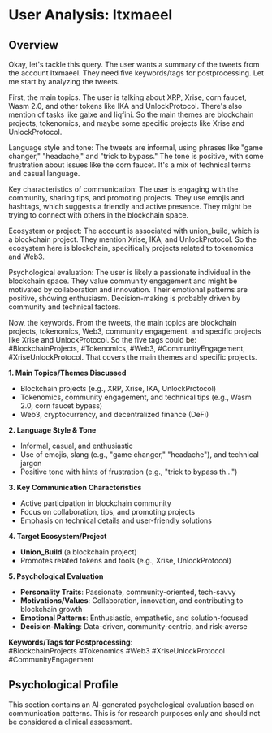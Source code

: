# User Analysis: Itxmaeel

## Overview

<think>
Okay, let's tackle this query. The user wants a summary of the tweets from the account Itxmaeel. They need five keywords/tags for postprocessing. Let me start by analyzing the tweets.

First, the main topics. The user is talking about XRP, Xrise, corn faucet, Wasm 2.0, and other tokens like IKA and UnlockProtocol. There's also mention of tasks like galxe and liqfini. So the main themes are blockchain projects, tokenomics, and maybe some specific projects like Xrise and UnlockProtocol.

Language style and tone: The tweets are informal, using phrases like "game changer," "headache," and "trick to bypass." The tone is positive, with some frustration about issues like the corn faucet. It's a mix of technical terms and casual language.

Key characteristics of communication: The user is engaging with the community, sharing tips, and promoting projects. They use emojis and hashtags, which suggests a friendly and active presence. They might be trying to connect with others in the blockchain space.

Ecosystem or project: The account is associated with union_build, which is a blockchain project. They mention Xrise, IKA, and UnlockProtocol. So the ecosystem here is blockchain, specifically projects related to tokenomics and Web3.

Psychological evaluation: The user is likely a passionate individual in the blockchain space. They value community engagement and might be motivated by collaboration and innovation. Their emotional patterns are positive, showing enthusiasm. Decision-making is probably driven by community and technical factors.

Now, the keywords. From the tweets, the main topics are blockchain projects, tokenomics, Web3, community engagement, and specific projects like Xrise and UnlockProtocol. So the five tags could be: #BlockchainProjects, #Tokenomics, #Web3, #CommunityEngagement, #XriseUnlockProtocol. That covers the main themes and specific projects.
</think>

**1. Main Topics/Themes Discussed**  
- Blockchain projects (e.g., XRP, Xrise, IKA, UnlockProtocol)  
- Tokenomics, community engagement, and technical tips (e.g., Wasm 2.0, corn faucet bypass)  
- Web3, cryptocurrency, and decentralized finance (DeFi)  

**2. Language Style & Tone**  
- Informal, casual, and enthusiastic  
- Use of emojis, slang (e.g., "game changer," "headache"), and technical jargon  
- Positive tone with hints of frustration (e.g., "trick to bypass th...")  

**3. Key Communication Characteristics**  
- Active participation in blockchain community  
- Focus on collaboration, tips, and promoting projects  
- Emphasis on technical details and user-friendly solutions  

**4. Target Ecosystem/Project**  
- **Union_Build** (a blockchain project)  
- Promotes related tokens and tools (e.g., Xrise, UnlockProtocol)  

**5. Psychological Evaluation**  
- **Personality Traits**: Passionate, community-oriented, tech-savvy  
- **Motivations/Values**: Collaboration, innovation, and contributing to blockchain growth  
- **Emotional Patterns**: Enthusiastic, empathetic, and solution-focused  
- **Decision-Making**: Data-driven, community-centric, and risk-averse  

**Keywords/Tags for Postprocessing**:  
#BlockchainProjects #Tokenomics #Web3 #XriseUnlockProtocol #CommunityEngagement

## Psychological Profile

This section contains an AI-generated psychological evaluation based on communication patterns. This is for research purposes only and should not be considered a clinical assessment.